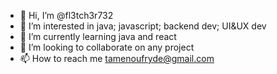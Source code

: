 - 👋 Hi, I’m @fl3tch3r732
- 👀 I’m interested in java; javascript; backend dev; UI&UX dev
- 🌱 I’m currently learning java and react
- 💞️ I’m looking to collaborate on any project
- 📫 How to reach me tamenoufryde@gmail.com

<!---
fl3tch3r732/fl3tch3r732 is a ✨ special ✨ repository because its `README.md` (this file) appears on your GitHub profile.
You can click the Preview link to take a look at your changes.
--->

